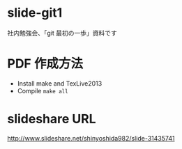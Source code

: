 # slide-git1

社内勉強会、「git 最初の一歩」資料です

# PDF 作成方法

* Install make and TexLive2013
* Compile `make all`


# slideshare URL

http://www.slideshare.net/shinyoshida982/slide-31435741
